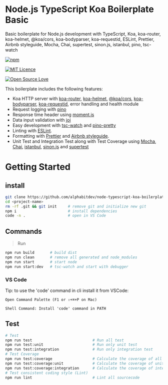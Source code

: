 # Node.js TypeScript Koa Boilerplate Basic

Basic boilerplate for Node.js development with TypeScript, Koa, koa-router, koa-helmet, @koa/cors, koa-bodyparser, koa-requestid, ESLint, Prettier, Airbnb styleguide, Mocha, Chai, supertest, sinon.js, istanbul, pino, tsc-watch

[<img alt="npm" src="https://img.shields.io/david/alphabitdev/Node-TypeScript-Koa-TypeOrm-API-Boilerplate.svg?style=flat-square">](https://david-dm.org/alphabitdev/Node-TypeScript-Koa-TypeOrm-API-Boilerplate)

[<img alt="MIT Licence" src="https://badges.frapsoft.com/os/mit/mit.svg?v=103">](https://opensource.org/licenses/mit-license.php)

[<img alt="Open Source Love" src="https://badges.frapsoft.com/os/v1/open-source.svg?v=103">](https://github.com/ellerbrock/open-source-badge/)



This boilerplate includes the following features:
- Koa HTTP server with [koa-router](https://github.com/ZijianHe/koa-router), [koa-helmet](https://github.com/venables/koa-helmet#readme), [@koa/cors](https://github.com/koajs/cors), [koa-bodyparser](https://github.com/koajs/bodyparser), [koa-requestid](https://github.com/uphold/koa-requestid/), error handling and health module
- Request logging with [pino](https://github.com/pinojs/pino)
- Response time header using [moment.js](https://momentjs.com/)
- Data input validation with [joi](https://github.com/hapijs/joi)
- Easy development with [tsc-watch](https://github.com/gilamran/tsc-watch#readme) and [pino-pretty](https://github.com/pinojs/pino-pretty)
- Linting with [ESLint](https://eslint.org/).
- Formatting with [Prettier](https://prettier.io/) and [Airbnb styleguide](https://github.com/airbnb/javascript).
- Unit Test and Integration Test along with Test Coverage using [Mocha](https://mochajs.org/), [Chai](https://www.chaijs.com/), [istanbul](https://istanbul.js.org/), [sinon.js]() and [supertest]()



# Getting Started
## install
```zsh
git clone https://github.com/alphabitdev/node-typescript-koa-boilerplate-basic <project-name>
cd <project-name>
rm -rf .git && git init     # remove git and initialize new git
npm i                       # install dependencies
code -n .                   # open in VS Code
```
## Commands
> Run

```zsh
npm run build       # build dist
npm run clean       # remove all generated and node_modules
npm run start       # start node
npm run start:dev   # tsc-watch and start with debugger
```
### VS Code

Tip: to use the 'code' command in cli install it from VSCode:

`Open Command Palette (F1 or ⇧+⌘+P on Mac) `

`Shell Command: Install 'code' command in PATH`
## Test

```zsh
# Test
npm run test                           # Run all test
npm run test:unit                      # Run only unit test
npm run test:integration               # Run only integration test
# Test Coverage
npm run test:coverage                  # Calculate the coverage of all test
npm run test:coverage:unit             # Calculate the coverage of unit test
npm run test:coverage:integration      # Calculate the coverage of integration test
# Test consistent coding style (Lint)
npm run lint                           # Lint all sourcecode
```